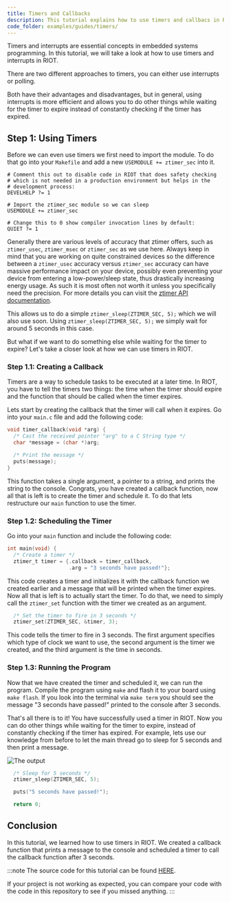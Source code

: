 ```yaml
---
title: Timers and Callbacks
description: This tutorial explains how to use timers and callbacs in RIOT.
code_folder: examples/guides/timers/
---
```


Timers and interrupts are essential concepts in embedded systems programming.
In this tutorial, we will take a look at how to use timers and interrupts in RIOT.

There are two different approaches to timers,
you can either use interrupts or polling.

Both have their advantages and disadvantages, but in general,
using interrupts is more efficient and allows you to do other things while
waiting for the timer to expire instead of constantly checking if the timer has expired.

## Step 1: Using Timers

Before we can even use timers we first need to import the module. To do that go into
your `Makefile` and add a new `USEMODULE += ztimer_sec` into it.

```make {6-7} title="Makefile"
# Comment this out to disable code in RIOT that does safety checking
# which is not needed in a production environment but helps in the
# development process:
DEVELHELP ?= 1

# Import the ztimer_sec module so we can sleep
USEMODULE += ztimer_sec

# Change this to 0 show compiler invocation lines by default:
QUIET ?= 1
```

Generally there are various levels of accuracy that ztimer offers,
such as `ztimer_usec`, `ztimer_msec` or `ztimer_sec` as we use here.
Always keep in mind that you are working on quite constrained devices so
the difference between a `ztimer_usec` accuracy versus `ztimer_sec` accuracy
can have massive performance impact on your device, possibly even preventing
your device from entering a low-power/sleep state,
thus drastically increasing energy usage.
As such it is most often not worth it unless you specifically need the precision.
For more details you can visit the
[ztimer API documentation](https://doc.riot-os.org/group__sys__ztimer.html).

This allows us to do a simple `ztimer_sleep(ZTIMER_SEC, 5);` which we will
also use soon. Using `ztimer_sleep(ZTIMER_SEC, 5);` we simply wait for around
5 seconds in this case.

But what if we want to do something else while waiting for the timer to expire?
Let's take a closer look at how we can use timers in RIOT.

### Step 1.1: Creating a Callback

Timers are a way to schedule tasks to be executed at a later time.
In RIOT, you have to tell the timers two things:
the time when the timer should expire and the function that should be called
when the timer expires.

Lets start by creating the callback that the timer will call when it expires.
Go into your `main.c` file and add the following code:

```c
void timer_callback(void *arg) {
  /* Cast the received pointer "arg" to a C String type */
  char *message = (char *)arg;

  /* Print the message */
  puts(message);
}
```

This function takes a single argument, a pointer to a string,
and prints the string to the console. Congrats, you have created a callback function,
now all that is left is to create the timer and schedule it.
To do that lets restructure our `main` function to use the timer.

### Step 1.2: Scheduling the Timer

Go into your `main` function and include the following code:

```c
int main(void) {
  /* Create a timer */
  ztimer_t timer = {.callback = timer_callback,
                    .arg = "3 seconds have passed!"};
```

This code creates a timer and initializes it with the callback function we
created earlier and a message that will be printed when the timer expires.
Now all that is left is to actually start the timer. To do that,
we need to simply call the `ztimer_set` function with the timer we created as an argument.

```c
  /* Set the timer to fire in 3 seconds */
  ztimer_set(ZTIMER_SEC, &timer, 3);
```

This code tells the timer to fire in 3 seconds.
The first argument specifies which type of clock we want to use,
the second argument is the timer we created, and the third argument is the time in seconds.

### Step 1.3: Running the Program

Now that we have created the timer and scheduled it, we can run the program.
Compile the program using `make` and flash it to your board using `make flash`.
If you look into the terminal via `make term` you should see the message
"3 seconds have passed!" printed to the console after 3 seconds.

That's all there is to it! You have successfully used a timer in RIOT.
Now you can do other things while waiting for the timer to expire,
instead of constantly checking if the timer has expired. For example,
lets use our knowledge from before to let the main thread go to sleep for 5 seconds
and then print a message.

![The output](img/timers/01_output.png)

```c
  /* Sleep for 5 seconds */
  ztimer_sleep(ZTIMER_SEC, 5);

  puts("5 seconds have passed!");

  return 0;
```

## Conclusion

In this tutorial, we learned how to use timers in RIOT.
We created a callback function that prints a message to the console
and scheduled a timer to call the callback function after 3 seconds.

:::note
The source code for this tutorial can be found
[HERE](https://github.com/RIOT-OS/RIOT/tree/master/examples/guides/timers).

If your project is not working as expected,
you can compare your code with the code in this repository to see if you missed anything.
:::
